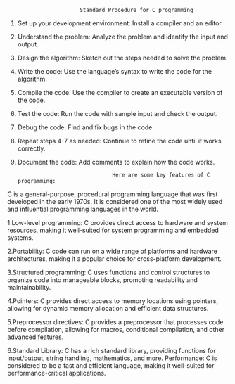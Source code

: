                            Standard Procedure for C programming

1. Set up your development environment: Install a compiler and an editor.

2. Understand the problem: Analyze the problem and identify the input and output.

3. Design the algorithm: Sketch out the steps needed to solve the problem.

4. Write the code: Use the language’s syntax to write the code for the algorithm.

5. Compile the code: Use the compiler to create an executable version of the code.

6. Test the code: Run the code with sample input and check the output.

7. Debug the code: Find and fix bugs in the code.

8. Repeat steps 4-7 as needed: Continue to refine the code until it works correctly.

9. Document the code: Add comments to explain how the code works.


                                     Here are some key features of C programming:
                                  
C is a general-purpose, procedural programming language that was first developed in the early 1970s. It is considered one of the most widely used and influential programming languages in the world.

1.Low-level programming: C provides direct access to hardware and system resources, making it well-suited for system programming and embedded systems.

2.Portability: C code can run on a wide range of platforms and hardware architectures, making it a popular choice for cross-platform development.

3.Structured programming: C uses functions and control structures to organize code into manageable blocks, promoting readability and maintainability.

4.Pointers: C provides direct access to memory locations using pointers, allowing for dynamic memory allocation and efficient data structures.

5.Preprocessor directives: C provides a preprocessor that processes code before compilation, allowing for macros, conditional compilation, and other advanced features.

6.Standard Library: C has a rich standard library, providing functions for input/output, string handling, mathematics, and more.
Performance: C is considered to be a fast and efficient language, making it well-suited for performance-critical applications.
